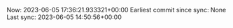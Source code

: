 Now: 2023-06-05 17:36:21.933321+00:00 Earliest commit since sync: None Last sync: 2023-06-05 14:50:56+00:00
